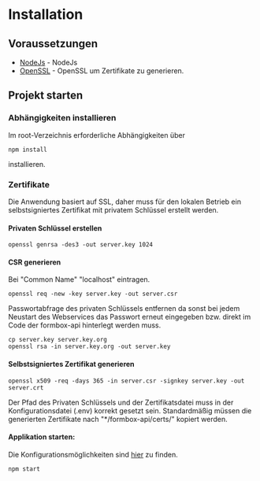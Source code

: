 # Installation

## Voraussetzungen

* [NodeJs](https://nodejs.org/de/) - NodeJs
* [OpenSSL](https://www.openssl.org/source/) - OpenSSL um Zertifikate zu generieren.

 
## Projekt starten

### Abhängigkeiten installieren
Im root-Verzeichnis erforderliche Abhängigkeiten über

```
npm install
```
installieren.

### Zertifikate
Die Anwendung basiert auf SSL, daher muss für den lokalen Betrieb ein selbstsigniertes Zertifikat mit privatem Schlüssel erstellt werden.

#### Privaten Schlüssel erstellen

```
openssl genrsa -des3 -out server.key 1024
```

#### CSR generieren
Bei "Common Name" "localhost" eintragen.

```
openssl req -new -key server.key -out server.csr
```

Passwortabfrage des privaten Schlüssels entfernen da sonst bei jedem Neustart des Webservices das Passwort erneut eingegeben bzw. direkt im Code
der formbox-api hinterlegt werden muss.

```
cp server.key server.key.org
openssl rsa -in server.key.org -out server.key
```

#### Selbstsigniertes Zertifikat generieren

```
openssl x509 -req -days 365 -in server.csr -signkey server.key -out server.crt
```

Der Pfad des Privaten Schlüssels und der Zertifikatsdatei muss in der Konfigurationsdatei (.env) korrekt gesetzt sein.
Standardmäßig müssen die generierten Zertifikate nach "*/formbox-api/certs/" kopiert werden.

#### Applikation starten:
Die Konfigurationsmöglichkeiten sind [hier](konfiguration.md) zu finden.

```
npm start
```
